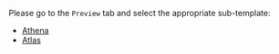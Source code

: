 Please go to the `Preview` tab and select the appropriate sub-template:

* [Athena](?expand=1&template=athena.md)
* [Atlas](?expand=1&template=atlas.md)